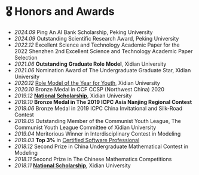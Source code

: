 # 🎖 Honors and Awards
- *2024.09* Ping An AI Bank Scholarship, Peking University
- *2024.09* Outstanding Scientific Research Award, Peking University
- *2022.12* Excellent Science and Technology Academic Paper for the 2022 Shenzhen 2nd Excellent Science and Technology Academic Paper Selection
- *2021.06* **Outstanding Graduate Role Model**, Xidian University
- *2021.06* Nomination Award of The Undergraduate Graduate Star, Xidian University
- *2020.12* [Role Model of the Year for Youth](https://mp.weixin.qq.com/s/pDjXAsyeeQyZP5Ipy0R4ng), Xidian University
- *2020.10* Bronze Medal in CCF CCSP (Northwest China) 2020
- *2019.12* [**National Scholarship**](http://www.moe.gov.cn/srcsite/A05/s7505/201912/t20191217_412368.html), Xidian University
- *2019.10* **Bronze Medal in The 2019 ICPC Asia Nanjing Regional Contest**
- *2019.06* Bronze Medal in 2019 ICPC China Invitational and Silk-Road Contest
- *2019.05* Outstanding Member of the Communist Youth League, The Communist Youth League Committee of Xidian University
- *2019.04* Meritorious Winner in Interdisciplinary Contest in Modeling
- *2019.03* **Top 3%** in [Certified Software Professional](https://www.cspro.org/)
- *2018.12* Second Prize in China Undergraduate Mathematical Contest in Modeling
- *2018.11* Second Prize in The Chinese Mathematics Competitions
- *2018.11* [**National Scholarship**](http://www.moe.gov.cn/srcsite/A05/s7505/201811/t20181114_354826.html), Xidian University

